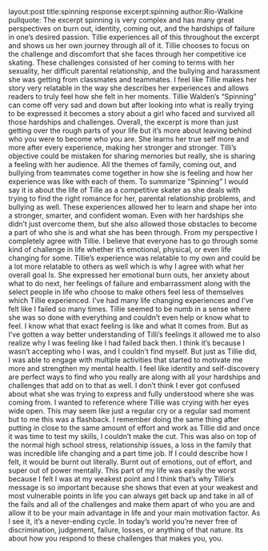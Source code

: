 layout:post
title:spinning response
excerpt:spinning
author:Rio-Walkine
pullquote:
The excerpt spinning is very complex and has many great perspectives on burn out, identity, coming out, and the hardships of failure in one’s desired passion. Tillie experiences all of this throughout the excerpt and shows us her own journey through all of it. Tillie chooses to focus on the challenge and discomfort that she faces through her competitive ice skating. These challenges consisted of her coming to terms with her sexuality, her difficult parental relationship, and the bullying and harassment she was getting from classmates and teammates. I feel like Tillie makes her story very relatable in the way she describes her experiences and allows readers to truly feel how she felt in her moments. Tillie Walden’s “Spinning” can come off very sad and down but after looking into what is really trying to be expressed it becomes a story about a girl who faced and survived all those hardships and challenges. Overall, the excerpt is more than just getting over the rough parts of your life but it’s more about leaving behind who you were to become who you are. She learns her true self more and more after every experience, making her stronger and stronger. Tilli’s objective could be mistaken for sharing memories but really, she is sharing a feeling with her audience. All the themes of family, coming out, and bullying from teammates come together in how she is feeling and how her experience was like with each of them. To summarize “Spinning” I would say it is about the life of Tille as a competitive skater as she deals with trying to find the right romance for her, parental relationship problems, and bullying as well. These experiences allowed her to learn and shape her into a stronger, smarter, and confident woman. Even with her hardships she didn’t just overcome them, but she also allowed those obstacles to become a part of who she is and what she has been through. 
From my perspective I completely agree with Tillie. I believe that everyone has to go through some kind of challenge in life whether it’s emotional, physical, or even life changing for some. Tillie’s experience was relatable to my own and could be a lot more relatable to others as well which is why I agree with what her overall goal Is. She expressed her emotional burn outs, her anxiety about what to do next, her feelings of failure and embarrassment along with the select people in life who choose to make others feel less of themselves which Tillie experienced. I’ve had many life changing experiences and I’ve felt like I failed so many times. Tillie seemed to be numb in a sense where she was so done with everything and couldn’t even help or know what to feel. I know what that exact feeling is like and what It comes from. But as I’ve gotten a way better understanding of Tilli’s feelings it allowed me to also realize why I was feeling like I had failed back then. I think it’s because I wasn’t accepting who I was, and I couldn’t find myself. But just as Tillie did, I was able to engage with multiple activities that started to motivate me more and strengthen my mental health. I feel like identity and self-discovery are perfect ways to find who you really are along with all your hardships and challenges that add on to that as well. I don’t think I ever got confused about what she was trying to express and fully understood where she was coming from. I wanted to reference where Tillie was crying with her eyes wide open. This may seem like just a regular cry or a regular sad moment but to me this was a flashback. I remember doing the same thing after putting in close to the same amount of effort and work as Tillie did and once it was time to test my skills, I couldn’t make the cut. This was also on top of the normal high school stress, relationship issues, a loss in the family that was incredible life changing and a part time job. If I could describe how I felt, it would be burnt out literally. Burnt out of emotions, out of effort, and super out of power mentally. This part of my life was easily the worst because I felt I was at my weakest point and I think that’s why Tillie’s message is so important because she shows that even at your weakest and most vulnerable points in life you can always get back up and take in all of the fails and all of the challenges and make them apart of who you are and allow it to be your main advantage in life and your main motivation factor. As I see it, it’s a never-ending cycle. In today’s world you’re never free of discrimination, judgement, failure, losses, or anything of that nature. Its about how you respond to these challenges that makes you, you. 
